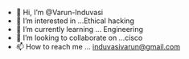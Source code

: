 - 👋 Hi, I’m @Varun-Induvasi
- 👀 I’m interested in ...Ethical hacking 
- 🌱 I’m currently learning ... Engineering 
- 💞️ I’m looking to collaborate on ...cisco
- 📫 How to reach me ... induvasivarun@gmail.com

<!---
Varun-Induvasi/Varun-Induvasi is a ✨ special ✨ repository because its `README.md` (this file) appears on your GitHub profile.
You can click the Preview link to take a look at your changes.
--->

